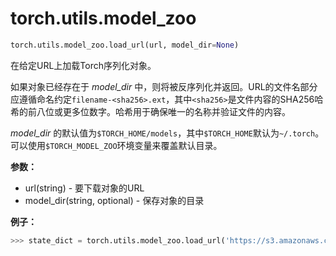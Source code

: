 # torch.utils.model_zoo

```python
torch.utils.model_zoo.load_url(url, model_dir=None)
```

在给定URL上加载Torch序列化对象。

如果对象已经存在于 *model_dir* 中，则将被反序列化并返回。URL的文件名部分应遵循命名约定`filename-<sha256>.ext`，其中`<sha256>`是文件内容的SHA256哈希的前八位或更多位数字。哈希用于确保唯一的名称并验证文件的内容。

*model_dir* 的默认值为`$TORCH_HOME/models`，其中`$TORCH_HOME`默认为`~/.torch`。可以使用`$TORCH_MODEL_ZOO`环境变量来覆盖默认目录。

**参数：**

- url(string) - 要下载对象的URL
- model_dir(string, optional) - 保存对象的目录

**例子：**
```python
>>> state_dict = torch.utils.model_zoo.load_url('https://s3.amazonaws.com/pytorch/models/resnet18-5c106cde.pth')
```
